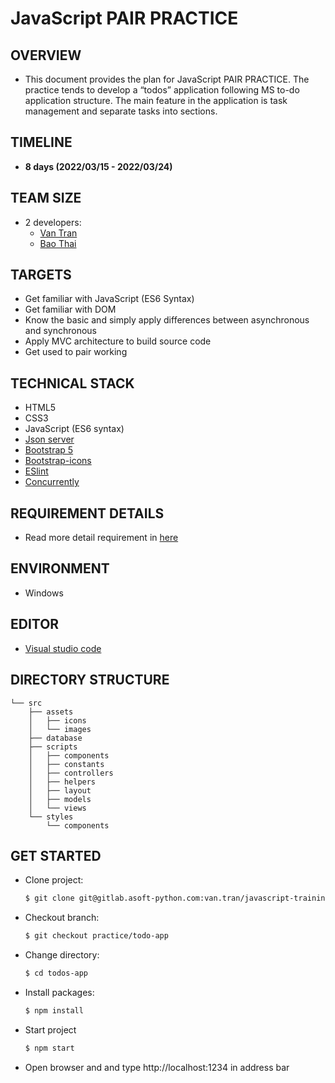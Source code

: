 # JavaScript PAIR PRACTICE

## OVERVIEW

- This document provides the plan for JavaScript PAIR PRACTICE. The practice tends to develop a “todos” application following MS to-do application structure. The main feature in the application is task management and separate tasks into sections.

## TIMELINE

- **8 days (2022/03/15 - 2022/03/24)**

## TEAM SIZE

- 2 developers:
  - [Van Tran](van.tran@asnet.com.vn)
  - [Bao Thai](bao.thai@asnet.com.vn)

## TARGETS

- Get familiar with JavaScript (ES6 Syntax)
- Get familiar with DOM
- Know the basic and simply apply differences between asynchronous and synchronous
- Apply MVC architecture to build source code
- Get used to pair working

## TECHNICAL STACK

- HTML5
- CSS3
- JavaScript (ES6 syntax)
- [Json server](https://www.npmjs.com/package/json-server)
- [Bootstrap 5](https://getbootstrap.com/docs/5.1/getting-started/introduction/)
- [Bootstrap-icons](https://www.npmjs.com/package/bootstrap-icons)
- [ESlint](https://eslint.org/)
- [Concurrently](https://www.npmjs.com/package/concurrently)

## REQUIREMENT DETAILS

- Read more detail requirement in [here](https://docs.google.com/document/d/1ZzlWRNL4kyGrG78xsV-ZV-vbm6Hjbw-AXYRrJ--q4P4/edit?usp=sharing)

## ENVIRONMENT

- Windows

## EDITOR

- [Visual studio code](https://code.visualstudio.com)

## DIRECTORY STRUCTURE

```
└── src
    ├── assets
    │   ├── icons
    │   └── images
    ├── database
    ├── scripts
    │   ├── components
    │   ├── constants
    │   ├── controllers
    │   ├── helpers
    │   ├── layout
    │   ├── models
    │   └── views
    └── styles
        └── components
```

## GET STARTED

- Clone project:

  ```bash
  $ git clone git@gitlab.asoft-python.com:van.tran/javascript-training.git
  ```

- Checkout branch:

  ```bash
  $ git checkout practice/todo-app
  ```

- Change directory:

  ```bash
  $ cd todos-app
  ```

- Install packages:

  ```bash
  $ npm install
  ```

- Start project

  ```bash
  $ npm start
  ```

- Open browser and and type http://localhost:1234 in address bar
